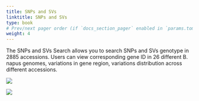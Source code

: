```yaml
---
title: SNPs and SVs 
linktitle: SNPs and SVs 
type: book
# Prev/next pager order (if `docs_section_pager` enabled in `params.toml`)
weight: 4
---
```


The SNPs and SVs Search allows you to search SNPs and SVs genotype in
2885 accessions. Users can view corresponding gene ID in 26 different B.
napus genomes, variations in gene region, variations distribution across
different accessions.

![](search-snp-1.png)

![](search-snp-2.png)
